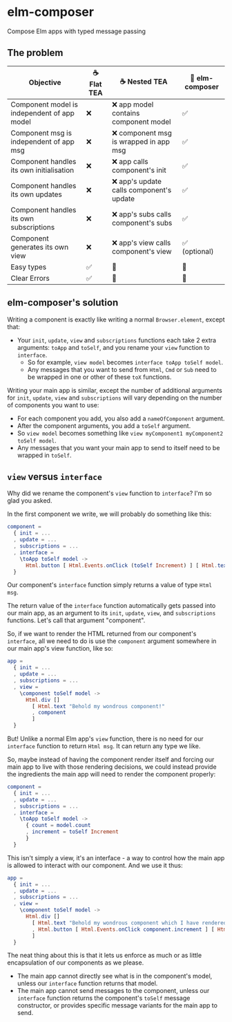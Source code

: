 
# elm-composer

Compose Elm apps with typed message passing


## The problem

| Objective                                   | ☕ Flat TEA  | ☕ Nested TEA                            | 🎼 elm-composer |
| ------------------------------------------- | ------------ | ---------------------------------------- | --------------- |
| Component model is independent of app model | ❌           | ❌ app model contains component model    | ✅              |
| Component msg is independent of app msg     | ❌           | ❌ component msg is wrapped in app msg   | ✅              |
| Component handles its own initialisation    | ❌           | ❌ app calls component's init            | ✅              |
| Component handles its own updates           | ❌           | ❌ app's update calls component's update | ✅              |
| Component handles its own subscriptions     | ❌           | ❌ app's subs calls component's subs     | ✅              |
| Component generates its own view            | ❌           | ❌ app's view calls component's view     | ✅ (optional)   |
| Easy types                                  | ✅           | 🤔                                       | 🙈              |
| Clear Errors                                | ✅           | 🤔                                       | 🤮              |


## elm-composer's solution

Writing a component is exactly like writing a normal `Browser.element`, except that:

- Your `init`, `update`, `view` and `subscriptions` functions each take 2 extra arguments: `toApp` and `toSelf`, and you rename your `view` function to `interface`.
  - So for example, `view model` becomes `interface toApp toSelf model`.
  - Any messages that you want to send from `Html`, `Cmd` or `Sub` need to be wrapped in one or other of these `toX` functions.

Writing your main app is similar, except the number of additional arguments  for 
`init`, `update`, `view` and `subscriptions` will vary depending on the number of components you want to use:

  - For each component you add, you also add a `nameOfComponent` argument.
  - After the component arguments, you add a `toSelf` argument.
  - So `view model` becomes something like `view myComponent1 myComponent2 toSelf model`.
  - Any messages that you want your main app to send to itself need to be wrapped in `toSelf`.


## `view` versus `interface`

Why did we rename the component's `view` function to `interface`? I'm so glad you asked.

In the first component we write, we will probably do something like this:

```elm
component =
  { init = ...
  , update = ...
  , subscriptions = ...
  , interface =
    \toApp toSelf model ->
      Html.button [ Html.Events.onClick (toSelf Increment) ] [ Html.text (String.fromInt model.count) ]
  }
```

Our component's `interface` function simply returns a value of type `Html msg`.

The return value of the `interface` function automatically gets passed into our main app, as an argument to its `init`, `update`, `view`, and `subscriptions` functions. Let's call that argument "component".

So, if we want to render the HTML returned from our component's `interface`, all we need to do is use the `component` argument somewhere in our main app's view function, like so:

```elm
app =
  { init = ...
  , update = ...
  , subscriptions = ...
  , view =
    \component toSelf model ->
      Html.div []
        [ Html.text "Behold my wondrous component!"
        , component
        ] 
  }
```

But! Unlike a normal Elm app's `view` function, there is no need for our `interface` function to return `Html msg`. It can return any type we like.

So, maybe instead of having the component render itself and forcing our main app to live with those rendering decisions, we could instead provide the ingredients the main app will need to render the component properly:

```elm
component =
  { init = ...
  , update = ...
  , subscriptions = ...
  , interface =
    \toApp toSelf model ->
      { count = model.count
      , increment = toSelf Increment
      }
  }
```

This isn't simply a view, it's an interface - a way to control how the main app is allowed to interact with our component. And we use it thus:

```elm
app =
  { init = ...
  , update = ...
  , subscriptions = ...
  , view =
    \component toSelf model ->
      Html.div []
        [ Html.text "Behold my wondrous component which I have rendered myself!"
        , Html.button [ Html.Events.onClick component.increment ] [ Html.text (String.fromInt component.count) ]
        ] 
  }
```

The neat thing about this is that it lets us enforce as much or as little encapsulation of our components as we please. 
- The main app cannot directly see what is in the component's model, unless our `interface` function returns that model.
- The main app cannot send messages to the component, unless our `interface` function returns the component's `toSelf` message constructor, or provides specific message variants for the main app to send.
